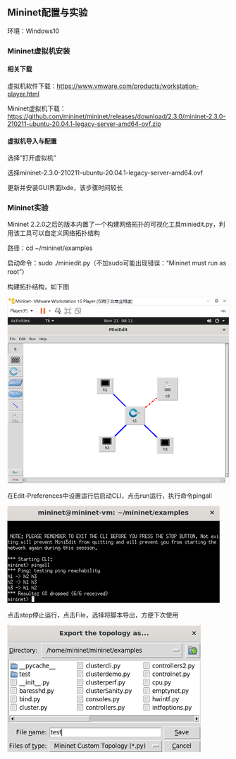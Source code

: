 ## Mininet配置与实验

环境：Windows10

### Mininet虚拟机安装

#### 相关下载

虚拟机软件下载：https://www.vmware.com/products/workstation-player.html

Mininet虚拟机下载：https://github.com/mininet/mininet/releases/download/2.3.0/mininet-2.3.0-210211-ubuntu-20.04.1-legacy-server-amd64-ovf.zip

#### 虚拟机导入与配置

选择“打开虚拟机”

选择mininet-2.3.0-210211-ubuntu-20.04.1-legacy-server-amd64.ovf

更新并安装GUI界面lxde，该步骤时间较长

### Mininet实验

Mininet 2.2.0之后的版本内置了一个构建网络拓扑的可视化工具miniedit.py，利用该工具可以自定义网络拓扑结构

路径：cd ~/mininet/examples

启动命令：sudo ./miniedit.py（不加sudo可能出现错误：“Mininet must run as root”）

构建拓扑结构，如下图

![Create](https://raw.githubusercontent.com/SHAOHUASONGgit/DataScienceRepo/main/CloudCmoputingMarkDown/picture/miniEditmd6.png)

在Edit-Preferences中设置运行后启动CLI，点击run运行，执行命令pingall

![Ping all](https://raw.githubusercontent.com/SHAOHUASONGgit/DataScienceRepo/main/CloudCmoputingMarkDown/picture/pingAllmd6.png)

点击stop停止运行，点击File，选择将脚本导出，方便下次使用

![Output](https://raw.githubusercontent.com/SHAOHUASONGgit/DataScienceRepo/main/CloudCmoputingMarkDown/picture/saveNetmd6.png)

